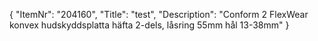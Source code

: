 {
  "ItemNr": "204160",
  "Title": "test",
  "Description": "Conform 2 FlexWear konvex hudskyddsplatta häfta 2-dels, låsring 55mm hål 13-38mm"
}